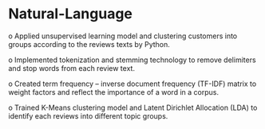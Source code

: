 # Natural-Language
o	Applied unsupervised learning model and clustering customers into groups according to the reviews texts by Python.

o	Implemented tokenization and stemming technology to remove delimiters and stop words from each review text.

o	Created term frequency – inverse document frequency (TF-IDF) matrix to weight factors and reflect the importance of a word in a corpus.

o	Trained K-Means clustering model and Latent Dirichlet Allocation (LDA) to identify each reviews into different topic groups.
